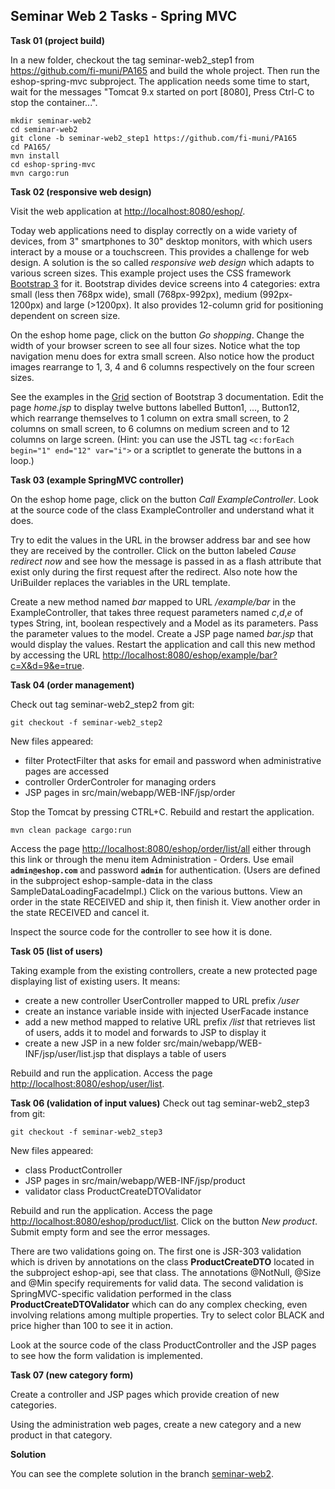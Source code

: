 ## Seminar Web 2 Tasks - Spring MVC


**Task 01 (project build)** 

In a new folder, checkout the tag seminar-web2_step1 from https://github.com/fi-muni/PA165
and build the whole project. Then run the eshop-spring-mvc subproject. The application needs some time to start, wait for the messages "Tomcat 9.x started on port [8080], Press Ctrl-C to stop the container...".
```
mkdir seminar-web2
cd seminar-web2
git clone -b seminar-web2_step1 https://github.com/fi-muni/PA165
cd PA165/
mvn install
cd eshop-spring-mvc
mvn cargo:run
```

**Task 02 (responsive web design)** 

Visit the web application at [http://localhost:8080/eshop/](http://localhost:8080/eshop/). 

Today web applications need to display correctly on a wide variety of devices, from 3" smartphones to 30" desktop monitors, with which users interact by a mouse or a touchscreen. This provides a challenge for web design.  A solution is the so called *responsive web design* which adapts to various screen sizes. This example project uses the CSS framework [Bootstrap 3](http://getbootstrap.com/) for it. Bootstrap divides device screens into 4 categories: extra small (less then 768px wide), small (768px-992px), medium (992px-1200px) and large (>1200px). It also provides 12-column grid for positioning dependent on screen size.

On the eshop home page, click on the button *Go shopping*. Change the width of your browser screen to see all four sizes.  Notice what the top navigation menu does for extra small screen. Also notice how the product images rearrange to 1, 3, 4 and 6 columns respectively on the four screen sizes.

See the examples in the [Grid](https://getbootstrap.com/docs/3.3/css/#grid) section of Bootstrap 3 documentation. Edit the page *home.jsp* to display twelve buttons labelled Button1, ..., Button12, which rearrange themselves to 1 column on extra small screen, to 2 columns on small screen, to 6 columns on medium screen and to 12 columns on large screen. (Hint: you can use the JSTL tag `<c:forEach begin="1" end="12" var="i">` or a scriptlet to generate the buttons in a loop.)

**Task 03 (example SpringMVC controller)** 

On the eshop home page, click on the button *Call ExampleController*. Look at the source code of the class ExampleController and understand what it does.

Try to edit the values in the URL in the browser address bar and see how they are received by the controller. Click on the button labeled *Cause redirect now* and see how the message is passed in as a flash attribute that exist only during the first request after the redirect. Also note how the UriBuilder replaces the variables in the URL template.

Create a new method named *bar* mapped to URL */example/bar* in the ExampleController, that takes three request parameters named *c*,*d*,*e* of types String, int, boolean respectively and a Model as its parameters. Pass the parameter values to the model. Create a JSP page named *bar.jsp* that would display the values. Restart the application and call this new method by accessing the URL [http://localhost:8080/eshop/example/bar?c=X&d=9&e=true](http://localhost:8080/eshop/example/bar?c=X&d=9&e=true).

**Task 04 (order management)**
 
Check out tag seminar-web2_step2 from git:
```
git checkout -f seminar-web2_step2 
```
New files appeared:
* filter ProtectFilter that asks for email and password when administrative pages are accessed
* controller OrderControler for managing orders
* JSP pages in src/main/webapp/WEB-INF/jsp/order
 
Stop the Tomcat by pressing CTRL+C. Rebuild and restart the application. 
```
mvn clean package cargo:run
```

Access the page [http://localhost:8080/eshop/order/list/all](http://localhost:8080/eshop/order/list/all) either through this link or through the menu item Administration - Orders.  Use email **`admin@eshop.com`** and password **`admin`** for authentication. (Users are defined in the subproject eshop-sample-data in the class SampleDataLoadingFacadeImpl.) Click on the various buttons. View an order in the state RECEIVED and ship it, then finish it. View another order in the state RECEIVED and cancel it. 

Inspect the source code for the controller to see how it is done.
 
**Task 05 (list of users)**
 
Taking example from the existing controllers, create a new protected page displaying list of existing users. It means:
* create a new controller UserController mapped to URL prefix */user* 
* create an instance variable inside with injected UserFacade instance
* add a new method mapped to relative URL prefix */list* that retrieves list of users, adds it to model and forwards to JSP to display it
* create a new JSP in a new folder src/main/webapp/WEB-INF/jsp/user/list.jsp that displays a table of users
  
Rebuild and run the application. Access the page [http://localhost:8080/eshop/user/list](http://localhost:8080/eshop/user/list).
 
**Task 06 (validation of input values)**
Check out tag seminar-web2_step3 from git:
```
git checkout -f seminar-web2_step3 
```
New files appeared:
* class ProductController
* JSP pages in  src/main/webapp/WEB-INF/jsp/product
* validator class ProductCreateDTOValidator
 
Rebuild and run the application. Access the page [http://localhost:8080/eshop/product/list](http://localhost:8080/eshop/product/list).
Click on the button *New product*. Submit empty form and see the error messages.
 
There are two validations going on. The first one is JSR-303 validation which is driven by annotations on the class **ProductCreateDTO**
located in the subproject eshop-api, see that class. The annotations @NotNull, @Size and @Min specify requirements for valid data.
The second validation is SpringMVC-specific validation performed in the class **ProductCreateDTOValidator** which can do any complex
checking, even involving relations among multiple properties. Try to select color BLACK and price higher than 100 to see it in action.
 
Look at the source code of the class ProductController and the JSP pages to see how the form validation is implemented.
 
**Task 07 (new category form)**
 
Create a controller and JSP pages which provide creation of new categories. 
 
Using the administration web pages, create a new category and a new product in that category.
 
**Solution**

You can see the complete solution in the branch [seminar-web2](https://github.com/fi-muni/PA165/tree/seminar-web2).
